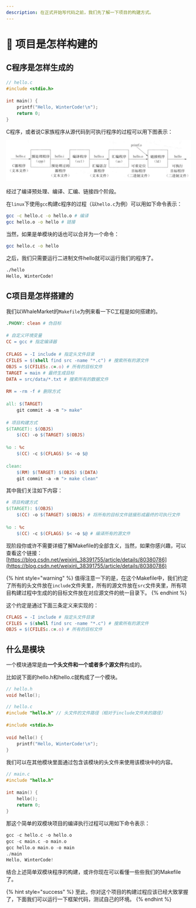 ```yaml
---
description: 在正式开始写代码之前，我们先了解一下项目的构建方式。
---
```


# 👷 项目是怎样构建的

## C程序是怎样生成的

```c
// hello.c
#include <stdio.h>

int main() {
    printf("Hello, WinterCode!\n");
    return 0;
}
```

C程序，或者说C家族程序从源代码到可执行程序的过程可以用下图表示：

![C程序的构建过程](../.gitbook/assets/pic02.png)

经过了编译预处理、编译、汇编、链接四个阶段。

在`linux`下使用`gcc`构建c程序的过程（以`hello.c`为例）可以用如下命令表示：

```bash
gcc -c hello.c -o hello.o # 编译
gcc hello.o -o hello # 链接
```

当然，如果是单模块的话也可以合并为一个命令：

```bash
gcc hello.c -o hello
```

之后，我们只需要运行二进制文件hello就可以运行我们的程序了。

```bash
./hello
Hello, WinterCode!
```

## C项目是怎样搭建的

我们以WhaleMarket的`Makefile`为例来看一下C工程是如何搭建的。

```makefile
.PHONY: clean # 伪目标

# 自定义环境变量
CC = gcc # 指定编译器

CFLAGS = -I include # 指定头文件目录
CFILES = $(shell find src -name "*.c") # 搜索所有的源文件
OBJS = $(CFILES:.c=.o) # 所有的目标文件
TARGET = main # 最终生成目标
DATA = src/data/*.txt # 搜索所有的数据文件

RM = -rm -f # 删除方式

all: $(TARGET)
	git commit -a -m "> make"

# 项目构建方式
$(TARGET): $(OBJS)
	$(CC) -o $(TARGET) $(OBJS)

%o : %c
	$(CC) -c $(CFLAGS) $< -o $@

clean:
	$(RM) $(TARGET) $(OBJS) $(DATA)
	git commit -a -m "> make clean"
```

其中我们关注如下内容：

```makefile
# 项目构建方式
$(TARGET): $(OBJS)
	$(CC) -o $(TARGET) $(OBJS) # 将所有的目标文件链接形成最终的可执行文件

%o : %c
	$(CC) -c $(CFLAGS) $< -o $@ # 编译所有的源文件
```

现阶段你或许不需要详细了解Makefile的全部含义，当然，如果你感兴趣，可以查看这个链接： [https://blog.csdn.net/weixin\_38391755/article/details/80380786](https://blog.csdn.net/weixin\_38391755/article/details/80380786)

{% hint style="warning" %}
值得注意一下的是，在这个Makefile中，我们约定了所有的头文件放在`include`文件夹里，所有的源文件放在`src`文件夹里，所有项目构建过程中生成的的目标文件放在对应源文件的统一目录下。
{% endhint %}

这个约定是通过下面三条定义来实现的：

```makefile
CFLAGS = -I include # 指定头文件目录
CFILES = $(shell find src -name "*.c") # 搜索所有的源文件
OBJS = $(CFILES:.c=.o) # 所有的目标文件
```

## 什么是模块

一个模块通常是由**一个头文件和一个或者多个源文件**构成的。

比如说下面的hello.h和hello.c就构成了一个模块。

```c
// hello.h
void hello();
```

```c
// hello.c
#include "hello.h" // 头文件的文件路径（相对于include文件夹的路径）

#include <stdio.h>

void hello() {
    printf("Hello, WinterCode!\n");
}
```

我们可以在其他模块里面通过包含该模块的头文件来使用该模块中的内容。

```c
// main.c
#include "hello.h"

int main() {
    hello();
    return 0;
}
```

那这个简单的双模块项目的编译执行过程可以用如下命令表示：

```c
gcc -c hello.c -o hello.o
gcc -c main.c -o main.o
gcc hello.o main.o -o main
./main
Hello, WinterCode!
```

结合上述简单双模块程序的构建，或许你现在可以看懂一些些我们的Makefile了。

{% hint style="success" %}
至此，你对这个项目的构建过程应该已经大致掌握了，下面我们可以运行一下框架代码，测试自己的环境。
{% endhint %}

